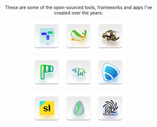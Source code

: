 <p align="center">
  These are some of the open-sourced tools, frameworks and apps I've created over the years:
</p>

<p align="center">
  <a href="https://github.com/markjivko/tatum-php"><img src="./img/96/icon-tatum-php-sdk.png"/></a>
  <a href="https://github.com/markjivko/php-sandbox"><img src="./img/96/icon-php-sandbox.png"/></a>
  <a href="https://github.com/markjivko/rpg"><img src="./img/96/icon-rpg.png"/></a>
</p>
<p align="center">
  <a href="https://github.com/markjivko/wordpress-code-review"><img src="./img/96/icon-potrivit.png"/></a>
  <a href="https://github.com/markjivko/themewarlock"><img src="./img/96/icon-themewarlock.png"/></a>
  <a href="https://github.com/markjivko/fairplayer"><img src="./img/96/icon-fairplayer.png"/></a>
</p>
<p align="center">
  <a href="https://github.com/markjivko/storyline"><img src="./img/96/icon-storyline.png"/></a>
  <a href="https://github.com/markjivko/fervoare"><img src="./img/96/icon-fervoare.png"/></a>
  <a href="https://github.com/markjivko/octoms"><img src="./img/96/icon-octoms.png"/></a>
</p>
